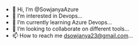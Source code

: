 - 👋 Hi, I’m @SowjanyaAzure
- 👀 I’m interested in Devops...
- 🌱 I’m currently learning Azure Devops...
- 💞️ I’m looking to collaborate on different tools...
- 📫 How to reach me dsowjanya23@gmail.com...

<!---
SowjanyaAzure/SowjanyaAzure is a ✨ special ✨ repository because its `README.md` (this file) appears on your GitHub profile.
You can click the Preview link to take a look at your changes.
--->
